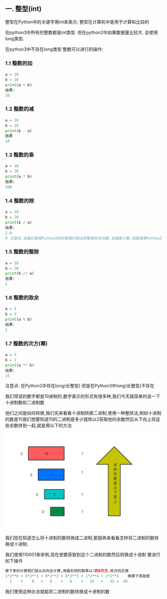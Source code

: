 ## 一. 整型(int)

整型在Python中的关键字用int来表示; 整型在计算机中是用于计算和比较的

在python3中所有的整数都是int类型. 但在python2中如果数据量比较大. 会使用long类型.

在python3中不存在long类型 整数可以进行的操作:

### 1.1 整数的加

```PYTHON
a = 10
b = 20
print(a + b)
结果:
30
```

### 1.2 整数的减

```PYTHON
a = 10
b = 20
print(b - a)
结果
10
```

### 1.3 整数的乘

```PYTHON
a = 10
b = 20
print(a * b)
结果:
200
```

### 1.4 整数的除

```PYTHON
a = 10
b = 20
print(b / a)
结果:
2.0
# 注意点:当我们使用Python3的时候我们除法获取到时浮点数,也就是小数,但是使用Python2的时候使用除法获取的就是整数
```

### 1.5 整数的整除

```PYTHON
a = 10
b = 20
print(b // a)
结果:
2
```

### 1.6 整数的取余

```PYTHON
a = 5
b = 2
print(a % b)
结果:
1
```

### 1.7 整数的次方(幂)

```PYTHON
a = 5
b = 2
print(a ** b)
结果:
25
```

注意点: 在Python2中存在long(长整型) 但是在Python3中long(长整型)不存在

我们常说的数字都是10进制的,数字表示的形式有很多种,我们今天就简单的说一下十进制数和二进制数

他们之间是如何转换,我们先来看看十进制转换二进制,使用一种整除法,例如十进制的数是15我们想要知道15的二进制是多少就除以2获取他的余数然后从下向上将这些余数拼到一起,就是用以下的方法

![image-20190622185507122](assets/image-20190622185507122.png)

我们现在知道怎么将十进制的数转换成二进制,那就再来看看怎样将二进制的数转换成十进制.

我们使用110001来举例,现在想要获取到这个二进制的数然后转换成十进制 要进行如下操作

```python
接下来的计算我们就从右向左计算,用最右侧的数乘以2的0次方,依次向左推
1*2**0 + 0*2**1 + 0*2**2 + 0*2**3 + 1*2**4 + 1*2**5    换算下来就是
  1    +    0   +   0    +   0    +   16   +   32 =  49 
```

我们使用这种办法就能将二进制的数转换成十进制的数